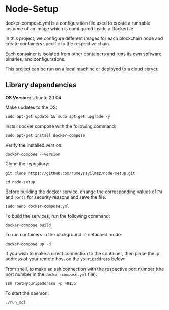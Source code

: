 # Node-Setup

docker-compose.yml is a configuration file used to create a runnable instance of an image which is comfigured inside a Dockerfile.

In this project, we configure different images for each blockchain node and create containers specific to the respective chain.

Each container is isolated from other containers and runs its own software, binaries, and configurations.

This project can be run on a local machine or deployed to a cloud server.

## Library dependencies

**OS Version:** Ubuntu 20.04

Make updates to the OS:

`sudo apt-get update && sudo apt-get upgrade -y`

Install docker compose with the following command:

`sudo apt-get install docker-compose`

Verify the installed version:

`docker-compose --version`

Clone the repository:

`git clone https://github.com/rumeysayilmaz/node-setup.git`

`cd node-setup`

Before building the docker service, change the corresponding values of `PW` and `ports` for security reasons and save the file.

`sudo nano docker-compose.yml`

To build the services, run the following command:

`docker-compose build`


To run containers in the background in detached mode:

`docker-compose up -d`

If you wish to make a direct connection to the container, then place the ip address of your remote host on the `youripaddress` below:

From shell, to make an ssh connection with the respective port number (the port number in the `docker-compose.yml` file):

`ssh root@youripaddress -p 49155`

To start the daemon:

`./run_mcl`